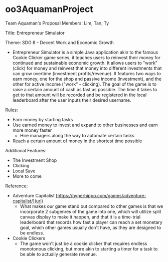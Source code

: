 # oo3AquamanProject
Team Aquaman's Proposal 
Members: Lim, Tan, Ty

Title: Entrepreneur Simulator

Theme: SDG 8 - Decent Work and Economic Growth

- Entrepreneur Simulator is a simple Java application akin to the famous Cookie Clicker game series, it teaches users to reinvest their money for continued and sustainable economic growth. It allows users to "work" (click) for money and reinvest that money into different investments that can grow overtime (investment profits/revenue). It features two ways to earn money, one for the shop and passive income (investment), and the other for active income ("work" - clicking). The goal of the game is to raise a certain amount of cash as fast as possible. The time it takes to get to that amount will be recorded and be registered in the local leaderboard after the user inputs their desired username.

Rules:
- Earn money by starting tasks
- Use earned money to invest and expand to other businesses and earn more money faster
  - Hire managers along the way to automate certain tasks
- Reach a certain amount of money in the shortest time possible

Additional Features: 
+ The Investment Shop
+ Clicking
+ Local Save
+ More to come

Reference:
+ Adventure Capitalist [https://hyperhippo.com/games/adventure-capitalist/](url)
    + What makes our game stand out compared to other games is that we incorporate 2 subgenres of the game into one, which will utilize           split canvas display to make it happen, and that it is a time-trial leaderboard that records how fast a player can reach a set              monetary goal, which other games usually don't have, as they are designed to be endless.
+ Cookie Clickers
    + The game won't just be a cookie clicker that requires endless monotonous clicking, but more akin to starting a timer for a task to be       able to actually generate revenue.
